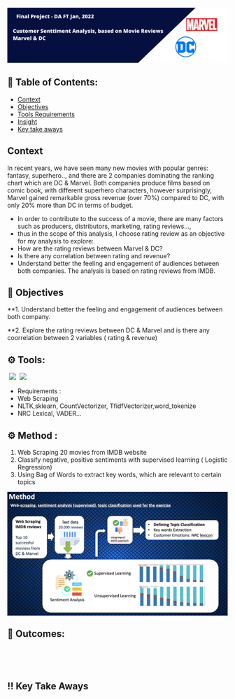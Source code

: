 ![Header](https://github.com/lamtranluu/lam.labwork/blob/main/Final%20Project/Image/Modern%20Desktop%20Writing%20Workshop%20Google%20Classroom%20Header%20.png)


## 📖 Table of Contents:
* [Context]()
* [Objectives]()
* [Tools Requirements]()
* [Insight]() 
* [Key take aways]() 

## Context 
In recent years, we have seen many new movies with popular genres: fantasy, superhero.., and there are 2 companies dominating the ranking chart which are DC & Marvel. Both companies produce films based on comic book, with different superhero characters, however surprisingly, Marvel gained remarkable gross revenue (over 70%) compared to DC, with only 20% more than DC in terms of budget. 
- In order to contribute to the success of a movie, there are many factors such as producers, distributors, marketing, rating reviews..., 
- thus in the scope of this analysis, I choose rating review as an objective for my analysis to explore: 
- How are the rating reviews between Marvel & DC? 
- Is there any correlation between rating and revenue? 
- Understand better the feeling and engagement of audiences between both companies. The analysis is based on rating reviews from IMDB.

## 🎯 Objectives 
**1. Understand better the feeling and engagement of audiences between both company.

**2. Explore the rating reviews between DC & Marvel and is there any coorrelation between 2 variables ( rating & revenue)

## ⚙️ Tools:
 ![](https://img.shields.io/badge/Tableau-Visualization-informational?style=flat&logo=tableau&logoColor=white&color=2bbc8a)
 ![](https://img.shields.io/badge/Python-Code-informational?style=flat&logo=python&logoColor=white&color=2dbc8a)
- Requirements :
- Web Scraping
- NLTK,sklearn, CountVectorizer, TfidfVectorizer,word_tokenize
- NRC Lexical, VADER...
 
## ⚙️ Method :
1. Web Scraping 20 movies from IMDB website
2. Classify negative, positive sentiments with supervised learning ( Logistic Regression)
3. Using Bag of Words to extract key words, which are relevant to certain topics
<img align="center" src="https://github.com/lamtranluu/lam.labwork/blob/main/Final%20Project/Image/Screenshot%202022-03-17%20at%2021.29.01.png " width="700px">
 
## 📌 Outcomes:


<img align="center" src=" " width="700px">



 
## ‼️ Key Take Aways
 
